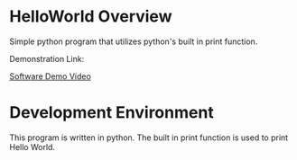 # HelloWorld Overview

Simple python program that utilizes python's built in print function. 

Demonstration Link:

[Software Demo Video](https://youtu.be/PBTKNlvvKJ8)

# Development Environment

This program is written in python. The built in print function is used to print Hello World.